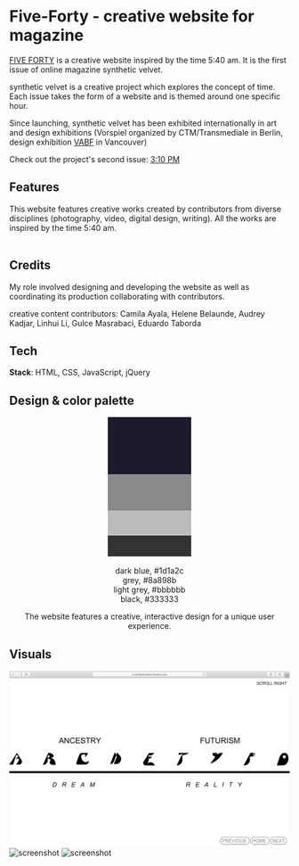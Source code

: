 # Five-Forty - creative website for magazine

[FIVE FORTY](https://www.syntheticvelvet-fiveforty.com/) is a creative website inspired by the time 5:40 am. It is the first issue of online magazine synthetic velvet.

synthetic velvet is a creative project which explores the concept of time. Each issue takes the form of a website and is themed around one specific hour.

Since launching, synthetic velvet has been exhibited internationally in art and design exhibitions (Vorspiel organized by CTM/Transmediale in Berlin, design exhibition [VABF](http://vancouverartbookfair.com/19/about/) in Vancouver)

Check out the project's second issue: [3:10 PM ](https://www.syntheticvelvet-threeten.com/)

## Features

This website features creative works created by contributors from diverse disciplines (photography, video, digital design, writing). All the works are inspired by the time 5:40 am. <br /><br />

## Credits

My role involved designing and developing the website as well as coordinating its production collaborating with contributors. <br />

creative content contributors: Camila Ayala, Helene Belaunde, Audrey Kadjar, Linhui Li, Gulce Masrabaci, Eduardo Taborda

## Tech

**Stack**: HTML, CSS, JavaScript, jQuery <br />

## Design & color palette

<p align="center">
<img width="150" height="250" src="palette.jpg">
<p align="center">
dark blue, #1d1a2c </br>
grey, #8a898b </br>
light grey, #bbbbbb </br>
black, #333333 </br>
</p>
</p>

<p align="center">The website features a creative, interactive design for a unique user experience.</p>

## Visuals

![screenshot](screenshot_2.png)
![screenshot](screenshot_3.png)
![screenshot](screenshot_4.png)
